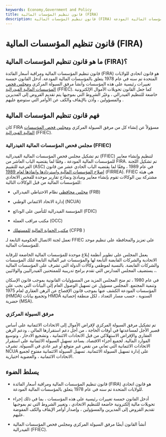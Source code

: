 ```yaml
---
keywords: Economy,Government and Policy
title: قانون تنظيم المؤسسات المالية (FIRA)
description: قانون تنظيم المؤسسات المالية (FIRA) هو قانون اتحادي أمريكي تم سنه في عام 1978 يتعلق بالمؤسسات المالية المودعة.
---
```


# قانون تنظيم المؤسسات المالية (FIRA)
## ما هو قانون تنظيم المؤسسات المالية (FIRA)؟

قانون تنظيم المؤسسات المالية ومراقبة أسعار الفائدة (FIRA) هو قانون اتحادي للولايات المتحدة تم سنه في عام 1978 يتعلق بالمؤسسات المالية المودعة. أدخل القانون خمسة تغييرات رئيسية على هذه المؤسسات وأنشأ مرفق السيولة المركزي [ومجلس فحص المؤسسات المالية الفيدرالية](/ffiec) (FFIEC). كما جعل القانون تحويلات الأموال الإلكترونية خاضعة للتنظيم الفيدرالي ، وغيّر الشروط التي بموجبها يتم تقديم القروض إلى المديرين والمسؤولين ، وأذن بالإيقاف والكف عن الأوامر التي ستوضع عليهم .

## فهم قانون تنظيم المؤسسات المالية

كان FIRA مسؤولاً عن إنشاء كل من مرفق السيولة المركزي [ومجلس فحص المؤسسات المالية الفيدرالية](/ffiec) (FFIEC).

### مجلس فحص المؤسسات المالية الفيدرالية (FFIEC)

تم تشكيل مجلس فحص المؤسسات المالية الفيدرالية (FFIEC) لتنظيم وإنشاء معايير للمؤسسات المالية المودعة ، وفقًا لما يقتضيه الباب العاشر من FIRA. تم تشكيل اللجنة الفرعية للتقييم (ASC) في عام 1989 ، وفقًا لما يقتضيه الباب الحادي عشر من قانون [إصلاح المؤسسات المالية واستردادها وإنفاذها لعام 1989](/financial-institutions-reform-recovery-enforcement) (FIRREA). FFIEC هي هيئة مشتركة بين الوكالات تقوم بإنشاء معايير ومبادئ ونماذج تقارير موحدة للفحص الاتحادي للمؤسسات المالية من قبل الوكالات التالية:

- [مجلس محافظي](/board-of-governors) نظام الاحتياطي الفيدرالي (FRB)

- إدارة الاتحاد الائتماني الوطني (NCUA)

- المؤسسة الفيدرالية للتأمين على الودائع (FDIC)

- مكتب مراقب العملة (OCC)

- [مكتب الحماية المالية](/consumer-financial-protection-bureau-cfpb) [للمستهلك](/consumer-financial-protection-bureau-cfpb) (CFPB )

تعمل لجنة الاتصال الحكومية التابعة لـ FFIEC على تعزيز والمحافظة على تنظيم موحد للمؤسسات المالية.

يعمل المجلس على تطوير أنظمة إبلاغ موحدة للمؤسسات المالية الخاضعة للرقابة الاتحادية والشركات القابضة التابعة لها والمؤسسات غير المالية التابعة لتلك المؤسسات والشركات القابضة. بالنسبة لموظفي وكالات الدولة التي تشرف على المؤسسات المالية ، يستضيف المجلس المدارس التي تقدم برامج تدريبية للممتحنين الفيدراليين والولائيين.

في عام 1980 ، تم منح المجلس المزيد من المسؤوليات القانونية بموجب قانون الإسكان وتنمية المجتمع. المجلس مسؤول عن تسهيل الوصول العام إلى البيانات التي يجب على المؤسسات المودعة الكشف عنها بموجب قانون الإفصاح عن الرهن العقاري لعام 1975 (HMDA) وتجميع بيانات HMDA السنوية ، حسب مسار التعداد ، لكل منطقة إحصائية حضرية (MSA).

### مرفق السيولة المركزي

تم تشكيل مرفق السيولة المركزي لإقراض الأموال إلى الاتحادات الائتمانية على أساس قصير الأجل لمساعدتها في أوقات الحاجة ، من أجل دعم استقرارها المالي ، ودعم الرهن العقاري والإقراض الاستهلاكي من قبل الاتحادات الائتمانية ، وتشجيع الادخار ، وتوسيع الموارد المالية. لجميع أجزاء الاقتصاد. يساعد تسهيل السيولة الائتمانية على استقرار الاتحادات الائتمانية التي تعاني من نقص غير متوقع أو غير عادي في السيولة. تشرف NCUA على إدارة تسهيل السيولة الائتمانية. تسهيل السيولة الائتمانية مفتوح لجميع الاتحادات الائتمانية ، والعضوية اختيارية.

## يسلط الضوء

- قانون تنظيم المؤسسات المالية ومراقبة أسعار الفائدة (FIRA) هو قانون اتحادي للولايات المتحدة تم سنه في عام 1978 يتعلق بالمؤسسات المالية المودعة.

- أدخل القانون خمسة تغييرات رئيسية على هذه المؤسسات ، بما في ذلك إجراء تحويلات مالية إلكترونية خاضعة للتنظيم الاتحادي ، وتغيير الشروط التي تم بموجبها تقديم القروض إلى المديرين والمسؤولين ، وإصدار أوامر الإيقاف والكف المفوضة عليهم.

- أنشأ القانون أيضًا مرفق السيولة المركزي ومجلس فحص المؤسسات المالية الفيدرالية (FFIEC).

